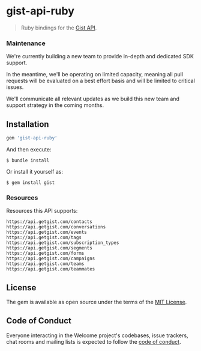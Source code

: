 # gist-api-ruby

> Ruby bindings for the [Gist API](https://developers.getgist.com/).

### Maintenance

We're currently building a new team to provide in-depth and dedicated SDK support.

In the meantime, we'll be operating on limited capacity, meaning all pull requests will be evaluated on a best effort basis and will be limited to critical issues.

We'll communicate all relevant updates as we build this new team and support strategy in the coming months.

## Installation
```ruby
gem 'gist-api-ruby'
```

And then execute:

    $ bundle install

Or install it yourself as:

    $ gem install gist

### Resources
Resources this API supports:

```text
https://api.getgist.com/contacts
https://api.getgist.com/conversations
https://api.getgist.com/events
https://api.getgist.com/tags
https://api.getgist.com/subscription_types
https://api.getgist.com/segments
https://api.getgist.com/forms
https://api.getgist.com/campaigns
https://api.getgist.com/teams
https://api.getgist.com/teammates
```

## License

The gem is available as open source under the terms of the [MIT License](https://opensource.org/licenses/MIT).

## Code of Conduct

Everyone interacting in the Welcome project's codebases, issue trackers, chat rooms and mailing lists is expected to follow the [code of conduct](https://github.com/[USERNAME]/welcome/blob/master/CODE_OF_CONDUCT.md).
